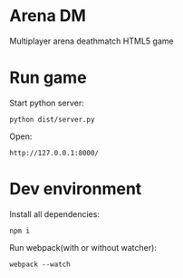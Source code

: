 # Arena DM
Multiplayer arena deathmatch HTML5 game

# Run game
Start python server:
```
python dist/server.py
```
Open:
```
http://127.0.0.1:8000/
```

# Dev environment
Install all dependencies:
```
npm i
```
Run webpack(with or without watcher):
```
webpack --watch
```



